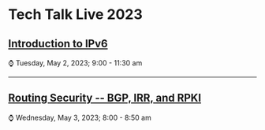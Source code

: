# Tech Talk Live 2023

## [Introduction to IPv6](ipv6/README.md)
:watch: Tuesday, May 2, 2023; 9:00 - 11:30 am

---

## [Routing Security -- BGP, IRR, and RPKI](routing-security/README.md)
:watch: Wednesday, May 3, 2023; 8:00 - 8:50 am
